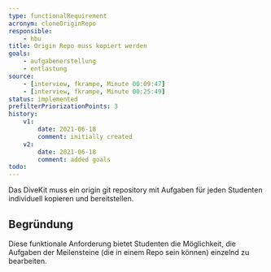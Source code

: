 ```yaml
---
type: functionalRequirement
acronym: cloneOriginRepo
responsible: 
    - hbu
title: Origin Repo muss kopiert werden
goals: 
    - aufgabenerstellung
    - entlastung
source:
    - [interview, fkrampe, Minute 00:09:47]
    - [interview, fkrampe, Minute 00:25:49]
status: implemented
prefilterPriorizationPoints: 3
history:
    v1:
        date: 2021-06-18
        comment: initially created
    v2:
        date: 2021-06-18
        comment: added goals
todo: 
---
```


Das DiveKit muss ein origin git repository mit Aufgaben für jeden Studenten individuell kopieren und bereitstellen.

## Begründung

Diese funktionale Anforderung bietet Studenten die Möglichkeit, die Aufgaben der
Meilensteine (die in einem Repo sein können) einzelnd zu bearbeiten.
